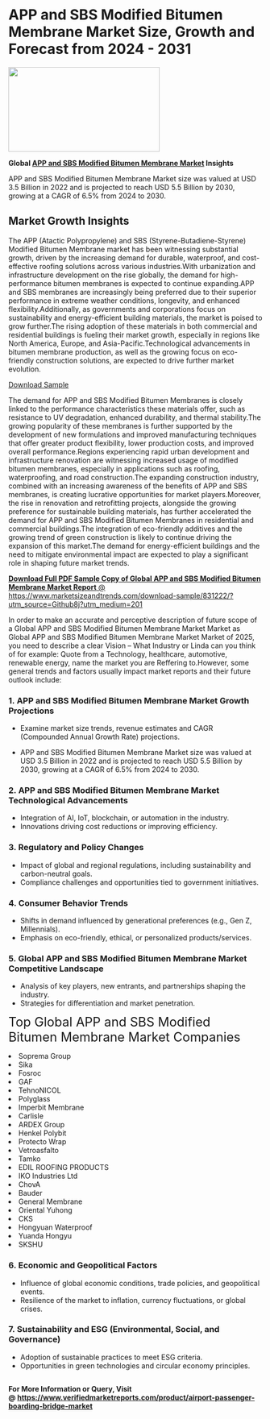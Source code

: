 <H1>APP and SBS Modified Bitumen Membrane Market Size, Growth and Forecast from 2024 - 2031</H1><img class="aligncenter size-medium wp-image-584254" src="https://thirdeyenews.in/wp-content/uploads/2024/09/Global-Market-Research-300x168.jpeg" alt="" width="300" height="168" /><p><strong>Global&nbsp;<a href="https://www.marketsizeandtrends.com/download-sample/831222/?utm_source=Github8j?utm_medium=201">APP and SBS Modified Bitumen Membrane Market</a> Insights</strong></p><p>APP and SBS Modified Bitumen Membrane Market size was valued at USD 3.5 Billion in 2022 and is projected to reach USD 5.5 Billion by 2030, growing at a CAGR of 6.5% from 2024 to 2030.</p><p><h2>Market Growth Insights</h2> <p>The APP (Atactic Polypropylene) and SBS (Styrene-Butadiene-Styrene) Modified Bitumen Membrane market has been witnessing substantial growth, driven by the increasing demand for durable, waterproof, and cost-effective roofing solutions across various industries.With urbanization and infrastructure development on the rise globally, the demand for high-performance bitumen membranes is expected to continue expanding.APP and SBS membranes are increasingly being preferred due to their superior performance in extreme weather conditions, longevity, and enhanced flexibility.Additionally, as governments and corporations focus on sustainability and energy-efficient building materials, the market is poised to grow further.The rising adoption of these materials in both commercial and residential buildings is fueling their market growth, especially in regions like North America, Europe, and Asia-Pacific.Technological advancements in bitumen membrane production, as well as the growing focus on eco-friendly construction solutions, are expected to drive further market evolution.</p> <p><a href="#">Download Sample</a></p> <p>The demand for APP and SBS Modified Bitumen Membranes is closely linked to the performance characteristics these materials offer, such as resistance to UV degradation, enhanced durability, and thermal stability.The growing popularity of these membranes is further supported by the development of new formulations and improved manufacturing techniques that offer greater product flexibility, lower production costs, and improved overall performance.Regions experiencing rapid urban development and infrastructure renovation are witnessing increased usage of modified bitumen membranes, especially in applications such as roofing, waterproofing, and road construction.The expanding construction industry, combined with an increasing awareness of the benefits of APP and SBS membranes, is creating lucrative opportunities for market players.Moreover, the rise in renovation and retrofitting projects, alongside the growing preference for sustainable building materials, has further accelerated the demand for APP and SBS Modified Bitumen Membranes in residential and commercial buildings.The integration of eco-friendly additives and the growing trend of green construction is likely to continue driving the expansion of this market.The demand for energy-efficient buildings and the need to mitigate environmental impact are expected to play a significant role in shaping future market trends.</p> <p><a href="#"></p><p><span class=""><strong>Download Full PDF Sample Copy of Global APP and SBS Modified Bitumen Membrane Market Report</strong> @ <a href="https://www.marketsizeandtrends.com/download-sample/831222/?utm_source=Github8j?utm_medium=201" target="_blank">https://www.marketsizeandtrends.com/download-sample/831222/?utm_source=Github8j?utm_medium=201</a></span></p><p>In order to make an accurate and perceptive description of future scope of a Global&nbsp;APP and SBS Modified Bitumen Membrane Market Market as Global&nbsp;APP and SBS Modified Bitumen Membrane Market Market of 2025, you need to describe a clear Vision &ndash; What Industry or Linda can you think of for example: Quote from a Technology, healthcare, automotive, renewable energy, name the market you are Reffering to.However, some general trends and factors usually impact market reports and their future outlook include:</p><h3>1.&nbsp;<strong>APP and SBS Modified Bitumen Membrane Market Growth Projections</strong></h3><ul><li>Examine market size trends, revenue estimates and CAGR (Compounded Annual Growth Rate) projections.</li><li><p>APP and SBS Modified Bitumen Membrane Market size was valued at USD 3.5 Billion in 2022 and is projected to reach USD 5.5 Billion by 2030, growing at a CAGR of 6.5% from 2024 to 2030.</p></li></ul><h3>2.&nbsp;<strong>APP and SBS Modified Bitumen Membrane Market Technological Advancements</strong></h3><ul><li>Integration of AI, IoT, blockchain, or automation in the industry.</li><li>Innovations driving cost reductions or improving efficiency.</li></ul><h3>3.&nbsp;<strong>Regulatory and Policy Changes</strong></h3><ul><li>Impact of global and regional regulations, including sustainability and carbon-neutral goals.</li><li>Compliance challenges and opportunities tied to government initiatives.</li></ul><h3>4.&nbsp;<strong>Consumer Behavior Trends</strong></h3><ul><li>Shifts in demand influenced by generational preferences (e.g., Gen Z, Millennials).</li><li>Emphasis on eco-friendly, ethical, or personalized products/services.</li></ul><h3>5.&nbsp;<strong>Global APP and SBS Modified Bitumen Membrane Market Competitive Landscape</strong></h3><ul><li>Analysis of key players, new entrants, and partnerships shaping the industry.</li><li>Strategies for differentiation and market penetration.</li></ul><p data-pm-slice="1 1 []"><span style="color: inherit; font-family: inherit; font-size: 25px;">Top Global APP and SBS Modified Bitumen Membrane Market Companies</span></p><div class="" data-test-id=""><p><li>Soprema Group</li><li> Sika</li><li> Fosroc</li><li> GAF</li><li> TehnoNICOL</li><li> Polyglass</li><li> Imperbit Membrane</li><li> Carlisle</li><li> ARDEX Group</li><li> Henkel Polybit</li><li> Protecto Wrap</li><li> Vetroasfalto</li><li> Tamko</li><li> EDIL ROOFING PRODUCTS</li><li> IKO Industries Ltd</li><li> ChovA</li><li> Bauder</li><li> General Membrane</li><li> Oriental Yuhong</li><li> CKS</li><li> Hongyuan Waterproof</li><li> Yuanda Hongyu</li><li> SKSHU</li></p></div><h3>6.&nbsp;<strong>Economic and Geopolitical Factors</strong></h3><ul><li>Influence of global economic conditions, trade policies, and geopolitical events.</li><li>Resilience of the market to inflation, currency fluctuations, or global crises.</li></ul><h3>7.&nbsp;<strong>Sustainability and ESG (Environmental, Social, and Governance)</strong></h3><ul><li>Adoption of sustainable practices to meet ESG criteria.</li><li>Opportunities in green technologies and circular economy principles.</li></ul><h2><strong style="font-size: 14px;">For More Information or Query, Visit @&nbsp;</strong><a style="background-color: #ffffff; font-size: 14px;" href="https://www.marketsizeandtrends.com/report/app-and-sbs-modified-bitumen-membrane-market/" target="_blank">https://www.verifiedmarketreports.com/product/airport-passenger-boarding-bridge-market</a></h2>
